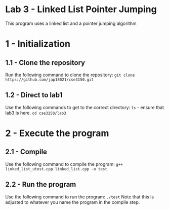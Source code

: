 # Lab 3 - Linked List Pointer Jumping
This program uses a linked list and a pointer jumping algorithm
# 1 - Initialization
## 1.1 - Clone the repository
Run the following command to clone the repository:
`git clone https://github.com/jap18021/cse3150.git`
## 1.2 - Direct to lab1
Use the following commands to get to the correct directory:
`ls` - ensure that lab3 is here.
`cd cse3150/lab3`
# 2 - Execute the program
## 2.1 - Compile
Use the following command to compile the program:
`g++ linked_list_utest.cpp linked_list.cpp -o test`
## 2.2 - Run the program
Use the following command to run the program:
`./test`
Note that this is adjusted to whatever you name the program in the compile step.
